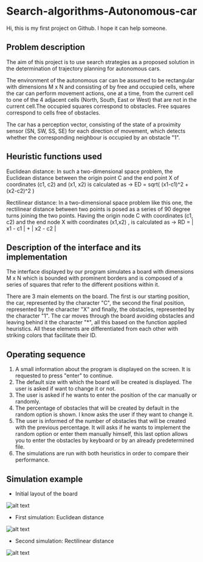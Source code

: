 # Search-algorithms-Autonomous-car

Hi, this is my first project on Github. I hope it can help someone.


## Problem description
The aim of this project is to use search strategies as a proposed solution in the determination of trajectory planning for autonomous cars.

The environment of the autonomous car can be assumed to be rectangular with dimensions M x N and consisting of by free and occupied cells, where the car can perform movement actions, one at a time, from the current cell to one of the 4 adjacent cells (North, South, East or West) that are not in the current cell.The occupied squares correspond to obstacles. Free squares correspond to cells free of obstacles.

The car has a perception vector, consisting of the state of a proximity sensor (SN, SW, SS, SE) for each direction of movement, which detects whether the corresponding neighbour is occupied by an obstacle "1".


## Heuristic functions used
Euclidean distance: In such a two-dimensional space problem, the Euclidean distance between the origin point C and the end point X of coordinates (c1, c2) and (x1, x2) is calculated as -> ED = sqrt( (x1-c1)^2 + (x2-c2)^2 )

Rectilinear distance: In a two-dimensional space problem like this one, the rectilinear distance between two points is posed as a series of 90 degree turns joining the two points. Having the origin node C with coordinates (c1, c2) and the end node X with coordinates (x1,x2) , is calculated as -> RD = | x1 - c1 | + | x2 - c2 |

## Description of the interface and its implementation
The interface displayed by our program simulates a board with dimensions M x N which is bounded with prominent borders and is composed of a series of squares that refer to the different positions within it.

There are 3 main elements on the board. The first is our starting position, the car, represented by the character "C", the second the final position, represented by the character "X" and finally, the obstacles, represented by the character "1". The car moves through the board avoiding obstacles and leaving behind it the character "*", all this based on the function applied heuristics. All these elements are differentiated from each other with striking colors that facilitate their
ID.

## Operating sequence
1) A small information about the program is displayed on the screen. It is requested to press "enter" to continue.
2) The default size with which the board will be created is displayed. The user is asked if want to change it or not.
3) The user is asked if he wants to enter the position of the car manually or randomly.
4) The percentage of obstacles that will be created by default in the random option is shown. I know asks the user if they want to change it.
5) The user is informed of the number of obstacles that will be created with the previous percentage. It will asks if he wants to implement the random option or enter them manually himself, this last option allows you to enter the obstacles by keyboard or by an already predetermined file.
6) The simulations are run with both heuristics in order to compare their performance.

## Simulation example

- Initial layout of the board

![alt text]()

- First simulation: Euclidean distance

![alt text]()

- Second simulation: Rectilinear distance

![alt text]()





